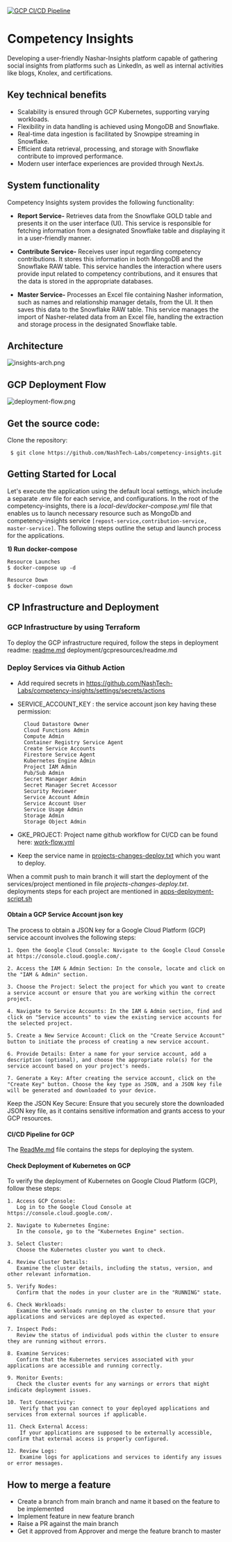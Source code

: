 [![GCP CI/CD Pipeline](https://github.com/NashTech-Labs/competency-insights/actions/workflows/work-flow.yml/badge.svg)](https://github.com/NashTech-Labs/competency-insights/actions/workflows/work-flow.yml)
# Competency Insights
Developing a user-friendly Nashar-Insights platform capable of gathering social insights from platforms such as LinkedIn, as well as internal activities like blogs, Knolex, and certifications.

Key technical benefits
--
- Scalability is ensured through GCP Kubernetes, supporting varying workloads.
- Flexibility in data handling is achieved using MongoDB and Snowflake.
- Real-time data ingestion is facilitated by Snowpipe streaming in Snowflake.
- Efficient data retrieval, processing, and storage with Snowflake contribute to improved performance.
- Modern user interface experiences are provided through NextJs.

System functionality
--
Competency Insights system provides the following functionality:

- **Report Service-** Retrieves data from the Snowflake GOLD table and presents it on the user interface (UI). This service is responsible for fetching information from a designated Snowflake table and displaying it in a user-friendly manner.


- **Contribute Service-**  Receives user input regarding competency contributions. It stores this information in both MongoDB and the Snowflake RAW table. This service handles the interaction where users provide input related to competency contributions, and it ensures that the data is stored in the appropriate databases.


- **Master Service-**  Processes an Excel file containing Nasher information, such as names and relationship manager details, from the UI. It then saves this data to the Snowflake RAW table. This service manages the import of Nasher-related data from an Excel file, handling the extraction and storage process in the designated Snowflake table.

Architecture
--
![insights-arch.png](documentation%2Finsights-arch.png)

GCP Deployment Flow
--
![deployment-flow.png](documentation%2Fdeployment-flow.png)

Get the source code:
-------------------
Clone the repository:

	 $ git clone https://github.com/NashTech-Labs/competency-insights.git

Getting Started for Local
--
Let's execute the application using the default local settings, which include a separate .env file for each service, and configurations. In the root of the competency-insights, there is a *local-dev/docker-compose.yml* file that enables us to launch necessary resource such as MongoDb and competency-insights service `[repost-service,contribution-service, master-service]`. The following steps outline the setup and launch process for the applications.

**1) Run docker-compose**
```
Resource Launches
$ docker-compose up -d

Resource Down
$ docker-compose down
```

CP Infrastructure and Deployment
-- 
### GCP Infrastructure by using Terraform
To deploy the GCP infrastructure required, follow the steps in deployment readme:
[readme.md](deployment%2Fgcpresources%2Freadme.md) deployment/gcpresources/readme.md

### Deploy Services via Github Action
- Add required secrets in https://github.com/NashTech-Labs/competency-insights/settings/secrets/actions
- SERVICE_ACCOUNT_KEY : the service account json key having these permission:
  ```
    Cloud Datastore Owner
    Cloud Functions Admin
    Compute Admin
    Container Registry Service Agent
    Create Service Accounts
    Firestore Service Agent
    Kubernetes Engine Admin
    Project IAM Admin
    Pub/Sub Admin
    Secret Manager Admin
    Secret Manager Secret Accessor
    Security Reviewer
    Service Account Admin
    Service Account User
    Service Usage Admin
    Storage Admin
    Storage Object Admin
   ```
- GKE_PROJECT: Project name
  github workflow for CI/CD can be found here:
 [work-flow.yml](.github%2Fworkflows%2Fwork-flow.yml)

- Keep the service name in [projects-changes-deploy.txt](projects-changes-deploy.txt) which you want to deploy.

When a commit push to main branch it will start the deployment of the services/project mentioned in
file *projects-changes-deploy.txt*.
deployments steps for each project are mentioned in [apps-deployment-script.sh](apps-deployment-script.sh)

####  Obtain a GCP Service Account json key
The process to obtain a JSON key for a Google Cloud Platform (GCP) service account involves the following steps:
```arm
1. Open the Google Cloud Console: Navigate to the Google Cloud Console at https://console.cloud.google.com/.

2. Access the IAM & Admin Section: In the console, locate and click on the "IAM & Admin" section.

3. Choose the Project: Select the project for which you want to create a service account or ensure that you are working within the correct project.

4. Navigate to Service Accounts: In the IAM & Admin section, find and click on "Service accounts" to view the existing service accounts for the selected project.

5. Create a New Service Account: Click on the "Create Service Account" button to initiate the process of creating a new service account.

6. Provide Details: Enter a name for your service account, add a description (optional), and choose the appropriate role(s) for the service account based on your project's needs.

7. Generate a Key: After creating the service account, click on the "Create Key" button. Choose the key type as JSON, and a JSON key file will be generated and downloaded to your device.
```
Keep the JSON Key Secure: Ensure that you securely store the downloaded JSON key file, as it contains sensitive information and grants access to your GCP resources.

#### CI/CD Pipeline for GCP
The [ReadMe.md](GCP_Ci-Cd_Pipeline_README.md) file contains the steps for deploying the system.


#### Check Deployment of Kubernetes on GCP
To verify the deployment of Kubernetes on Google Cloud Platform (GCP), follow these steps:
```arm
1. Access GCP Console:
   Log in to the Google Cloud Console at https://console.cloud.google.com/.

2. Navigate to Kubernetes Engine:
   In the console, go to the "Kubernetes Engine" section.

3. Select Cluster:
   Choose the Kubernetes cluster you want to check.

4. Review Cluster Details:
   Examine the cluster details, including the status, version, and other relevant information.

5. Verify Nodes:
   Confirm that the nodes in your cluster are in the "RUNNING" state.

6. Check Workloads:
   Examine the workloads running on the cluster to ensure that your applications and services are deployed as expected.

7. Inspect Pods:
   Review the status of individual pods within the cluster to ensure they are running without errors.

8. Examine Services:
   Confirm that the Kubernetes services associated with your applications are accessible and running correctly.

9. Monitor Events:
   Check the cluster events for any warnings or errors that might indicate deployment issues.

10. Test Connectivity:
    Verify that you can connect to your deployed applications and services from external sources if applicable.

11. Check External Access:
    If your applications are supposed to be externally accessible, confirm that external access is properly configured.

12. Review Logs:
    Examine logs for applications and services to identify any issues or error messages.
```

How to merge a feature
--
- Create a branch from main branch and name it based on the feature to be implemented
- Implement feature in new feature branch
- Raise a PR against the main branch
- Get it approved from Approver and merge the feature branch to master
